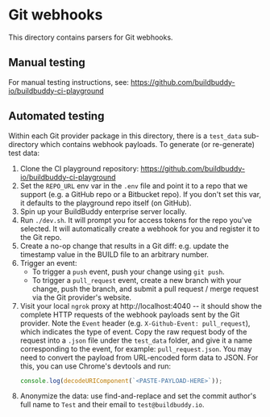 # Git webhooks

This directory contains parsers for Git webhooks.

## Manual testing

For manual testing instructions, see:
https://github.com/buildbuddy-io/buildbuddy-ci-playground

## Automated testing

Within each Git provider package in this directory, there is a `test_data` sub-directory
which contains webhook payloads. To generate (or re-generate) test data:

<!-- TODO: push the playground repo to other Git hosts and simplify these steps -->

1. Clone the CI playground repository: https://github.com/buildbuddy-io/buildbuddy-ci-playground
2. Set the `REPO_URL` env var in the `.env` file and point it to a repo that we support
   (e.g. a GitHub repo or a Bitbucket repo). If you don't set this var, it defaults to the
   playground repo itself (on GitHub).
3. Spin up your BuildBuddy enterprise server locally.
4. Run `./dev.sh`. It will prompt you for access tokens for the repo you've selected. It will
   automatically create a webhook for you and register it to the Git repo.
5. Create a no-op change that results in a Git diff: e.g. update the timestamp value in the BUILD
   file to an arbitrary number.
6. Trigger an event:
   - To trigger a `push` event, push your change using `git push`.
   - To trigger a `pull_request` event, create a new branch with your change, push the branch,
     and submit a pull request / merge request via the Git provider's website.
7. Visit your local `ngrok` proxy at http://localhost:4040 -- it should show the complete HTTP
   requests of the webhook payloads sent by the Git provider. Note the `Event` header (e.g.
   `X-Github-Event: pull_request`), which indicates the type of event. Copy the raw request body of
   the request into a `.json` file under the `test_data` folder, and give it a name corresponding
   to the event, for example: `pull_request.json`. You may need to convert the payload from
   URL-encoded form data to JSON. For this, you can use Chrome's devtools and run:
   ```js
   console.log(decodeURIComponent(`<PASTE-PAYLOAD-HERE>`));
   ```
8. Anonymize the data: use find-and-replace and set the commit author's full name to `Test` and their
   email to `test@buildbuddy.io`.
